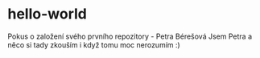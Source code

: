 # hello-world
Pokus o založení svého prvního  repozitory - Petra Bérešová
Jsem Petra a něco si tady zkouším i když tomu moc nerozumím :)
